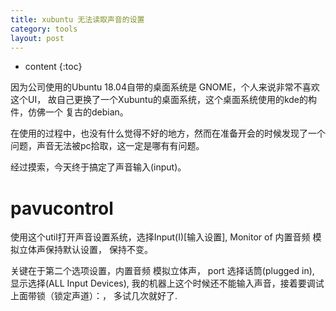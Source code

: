 ```yaml
---
title: xubuntu 无法读取声音的设置
category: tools
layout: post
---
```

* content
{:toc}

因为公司使用的Ubuntu 18.04自带的桌面系统是 GNOME，个人来说非常不喜欢这个UI，
故自己更换了一个Xubuntu的桌面系统，这个桌面系统使用的kde的构件，仿佛一个
复古的debian。

在使用的过程中，也没有什么觉得不好的地方，然而在准备开会的时候发现了一个
问题，声音无法被pc拾取，这一定是哪有有问题。

经过摸索，今天终于搞定了声音输入(input)。

# pavucontrol
使用这个util打开声音设置系统，选择Input(I)[输入设置], Monitor of 内置音频 模拟立体声保持默认设置， 保持不变。

关键在于第二个选项设置，内置音频 模拟立体声， port 选择话筒(plugged in),
显示选择(ALL Input Devices), 我的机器上这个时候还不能输入声音，接着要调试
上面带锁（锁定声道）：， 多试几次就好了.
